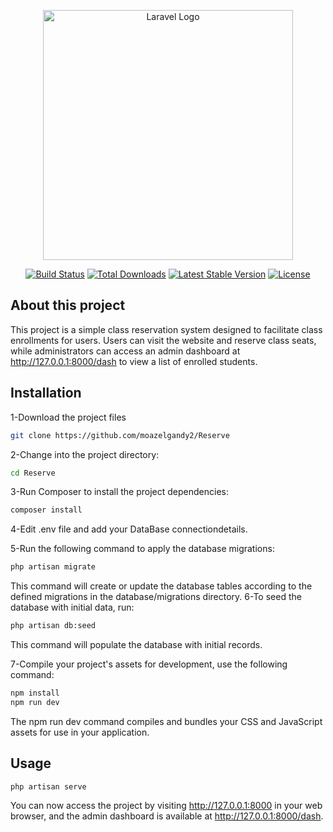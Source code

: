 <p align="center"><a href="https://laravel.com" target="_blank"><img src="https://raw.githubusercontent.com/laravel/art/master/logo-lockup/5%20SVG/2%20CMYK/1%20Full%20Color/laravel-logolockup-cmyk-red.svg" width="400" alt="Laravel Logo"></a></p>

<p align="center">
<a href="https://github.com/laravel/framework/actions"><img src="https://github.com/laravel/framework/workflows/tests/badge.svg" alt="Build Status"></a>
<a href="https://packagist.org/packages/laravel/framework"><img src="https://img.shields.io/packagist/dt/laravel/framework" alt="Total Downloads"></a>
<a href="https://packagist.org/packages/laravel/framework"><img src="https://img.shields.io/packagist/v/laravel/framework" alt="Latest Stable Version"></a>
<a href="https://packagist.org/packages/laravel/framework"><img src="https://img.shields.io/packagist/l/laravel/framework" alt="License"></a>
</p>

## About this project 
This project is a simple class reservation system designed to facilitate class enrollments for users. Users can visit the website and reserve class seats, while administrators can access an admin dashboard at <http://127.0.0.1:8000/dash> to view a list of enrolled students.

## Installation
1-Download the project files

```bash
git clone https://github.com/moazelgandy2/Reserve
```
2-Change into the project directory:
```bash
cd Reserve
```
3-Run Composer to install the project dependencies:
```bash
composer install
```
4-Edit .env file and add your DataBase connectiondetails.

5-Run the following command to apply the database migrations:
```bash
php artisan migrate
```
This command will create or update the database tables according to the defined migrations in the database/migrations directory.
6-To seed the database with initial data, run:
```bash
php artisan db:seed
```
This command will populate the database with initial records.

7-Compile your project's assets for development, use the following command:
```bash
npm install
npm run dev
```
The npm run dev command compiles and bundles your CSS and JavaScript assets for use in your application.

## Usage
```bash
php artisan serve
```
You can now access the project by visiting <http://127.0.0.1:8000> in your web browser, and the admin dashboard is available at <http://127.0.0.1:8000/dash>.
